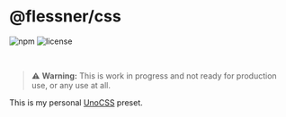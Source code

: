 # @flessner/css
![npm](https://img.shields.io/npm/v/%40flessner%2Fcss) ![license](https://img.shields.io/npm/l/%40flessner%2Fcss)

<br />

> ⚠️ **Warning:** This is work in progress and not ready for production use, or any use at all.

This is my personal [UnoCSS](https://unocss.dev/) preset.
